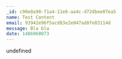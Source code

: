 ```yaml
---
_id: c90e0a90-f1a4-11e6-aa4c-d72dbee07ea5
name: Test Content
email: 93942e96f5acd83e2e047ad8fe03114d
message: Bla bla
date: 1486960073
---
```

undefined
